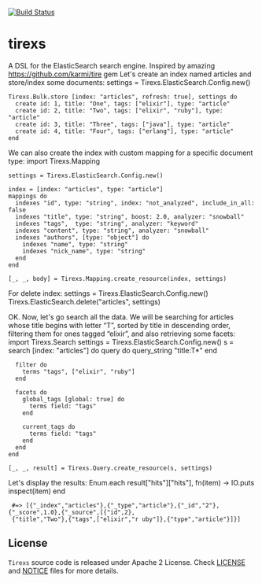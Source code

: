 [![Build Status](https://travis-ci.org/datahogs/tirexs.png)](https://travis-ci.org/datahogs/tirexs)

tirexs
======

A DSL for the ElasticSearch search engine. Inspired by amazing https://github.com/karmi/tire gem
Let's create an index named articles and store/index some documents:
    settings = Tirexs.ElasticSearch.Config.new()

    Tirexs.Bulk.store [index: "articles", refresh: true], settings do
      create id: 1, title: "One", tags: ["elixir"], type: "article"
      create id: 2, title: "Two", tags: ["elixir", "ruby"], type: "article"
      create id: 3, title: "Three", tags: ["java"], type: "article"
      create id: 4, title: "Four", tags: ["erlang"], type: "article"
    end

We can also create the index with custom mapping for a specific document type:
    import Tirexs.Mapping

    settings = Tirexs.ElasticSearch.Config.new()

    index = [index: "articles", type: "article"]
    mappings do
      indexes "id", type: "string", index: "not_analyzed", include_in_all: false
      indexes "title", type: "string", boost: 2.0, analyzer: "snowball"
      indexes "tags",  type: "string", analyzer: "keyword"
      indexes "content", type: "string", analyzer: "snowball"
      indexes "authors", [type: "object"] do
        indexes "name", type: "string"
        indexes "nick_name", type: "string"
      end
    end

    [_, _, body] = Tirexs.Mapping.create_resource(index, settings)

For delete index:
    settings = Tirexs.ElasticSearch.Config.new()
    Tirexs.ElasticSearch.delete("articles", settings)

OK. Now, let's go search all the data.
We will be searching for articles whose title begins with letter “T”, sorted by title in descending order, filtering them for ones tagged “elixir”, and also retrieving some facets:
    import Tirexs.Search
    settings = Tirexs.ElasticSearch.Config.new()
    s = search [index: "articles"] do
      query do
        query_string "title:T*"
      end

      filter do
        terms "tags", ["elixir", "ruby"]
      end

      facets do
        global_tags [global: true] do
          terms field: "tags"
        end

        current_tags do
          terms field: "tags"
        end
      end
    end

    [_, _, result] = Tirexs.Query.create_resource(s, settings)

Let's display the results:
    Enum.each result["hits"]["hits"], fn(item) ->
      IO.puts inspect(item)
    end

     #=> [{"_index","articles"},{"_type","article"},{"_id","2"},{"_score",1.0},{"_source",[{"id",2},
     {"title","Two"},{"tags",["elixir","r uby"]},{"type","article"}]}]

License
-------

`Tirexs` source code is released under Apache 2 License.
Check [LICENSE](https://github.com/datahogs/tirexs/blob/master/LICENSE) and [NOTICE](https://github.com/datahogs/tirexs/blob/master/NOTICE) files for more details.

